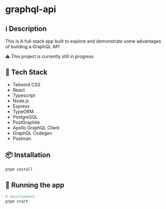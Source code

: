 # graphql-api

## ℹ️ Description
This is A full-stack app built to explore and demonstrate some advantages of building a GraphQL API 

⚠️ This project is currently still in progress

## 🔮 Tech Stack

- Tailwind CSS
- React
- Typescript
- Node.js
- Express
- TypeORM
- PostgreSQL
- PostGraphile
- Apollo GraphQL Client
- GraphQL Codegen
- Postman

## 📦 Installation

```bash
pnpm install
```

## 🚀 Running the app

```bash
# development
pnpm start
```
